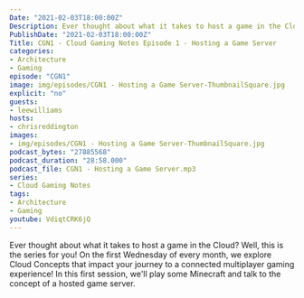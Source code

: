 ```yaml
---
Date: "2021-02-03T18:00:00Z"
Description: Ever thought about what it takes to host a game in the Cloud? Well, this is the series for you! On the first Wednesday of every month, we explore Cloud Concepts that impact your journey to a connected multiplayer gaming experience! In this first session, we'll play some Minecraft and talk to the concept of a hosted game server.
PublishDate: "2021-02-03T18:00:00Z"
Title: CGN1 - Cloud Gaming Notes Episode 1 - Hosting a Game Server
categories:
- Architecture
- Gaming
episode: "CGN1"
image: img/episodes/CGN1 - Hosting a Game Server-ThumbnailSquare.jpg
explicit: "no"
guests:
- leewilliams
hosts:
- chrisreddington
images:
- img/episodes/CGN1 - Hosting a Game Server-ThumbnailSquare.jpg
podcast_bytes: "27885568"
podcast_duration: "28:58.000"
podcast_file: CGN1 - Hosting a Game Server.mp3
series:
- Cloud Gaming Notes
tags:
- Architecture
- Gaming
youtube: VdiqtCRK6jQ
---
```

Ever thought about what it takes to host a game in the Cloud? Well, this is the series for you! On the first Wednesday of every month, we explore Cloud Concepts that impact your journey to a connected multiplayer gaming experience! In this first session, we'll play some Minecraft and talk to the concept of a hosted game server.
